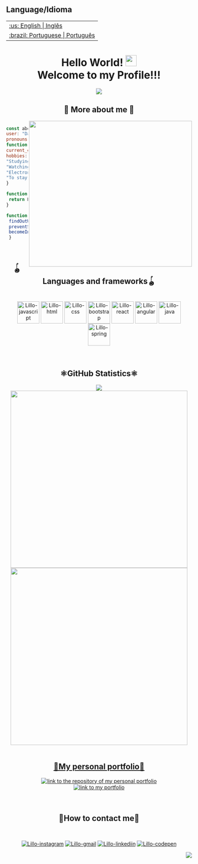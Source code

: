 <table>
      <h2>Language/Idioma</h2>
  <tr>
    <td>
      <a href="README.md">:us: English | Inglês</a>
    </td>
  </tr>
  <tr>
    <td>
      <a href="readme_pt-br.md">:brazil: Portuguese | Português</a>
    </td>
  </tr>
</table>


  
 

<h1 align="center">
  Hello World!
  <img 
    src="https://raw.githubusercontent.com/iampavangandhi/iampavangandhi/master/gifs/Hi.gif"
    width="30px">
	
  <br />
  Welcome to my Profile!!!
</h1>

<p align=center>
  <img src= "https://readme-typing-svg.herokuapp.com?font=Press+Start+2P&color=%235A0C5A&size=24&duration=6420&center=true&vCenter=true&width=999&height=60&lines=I'm+Danillo+Silva;I'm+Junior+Full-Stack+Web+Dev;Studying+systems+analysis+and+development;I+like+to+create%2C+adapt+and+reformulate"/>
<p>

<h2 align="center">👾 More about me 👾</h2>

<div>
   
   <img align="right" width="442.2" height="395.7" src="https://i.imgur.com/sgQqwqS.gif" />


   ```javascript
 
   const aboutMe = {
   user: "Danillo Silva",
   pronouns: "He" | "His",
   function: "full-stack",
   current_education: "UNINABUCO",
   hobbies: [
   "Studying",
   "Watching (animes, series and movies)",
   "Electronic games",
   "To stay up all night chasing that ONE '; '!..." ]
   }
 
   function getCurrentCity() {
	return Recife-PE_Brazil
   }
  
   function Ambitions() {
	findOutWhy42IsTheAnswerToEverything()
	preventSkyNetCreation()
	becomeImmortal()
	}
  ```
</div>

</br>

<h2 align="center">🪀Languages and frameworks🪀</h2>

<div align="center"><br>
<a href="https://developer.mozilla.org/pt-BR/docs/Web/JavaScript"><img align="center" alt="Lillo-javascript" width="60" height="60" src="https://i.imgur.com/yYs9AbD.png"></a>
<!-- <img align="center" alt="Lillo-typescript" height="40" width="50" src="https://cdn.jsdelivr.net/gh/devicons/devicon/icons/typescript/typescript-original.svg" /> -->
<img align="center" alt="Lillo-html" width="60" height="60" src="https://i.imgur.com/meokl5Y.png">
<img align="center" alt="Lillo-css" width="60" height="60" src="https://i.imgur.com/ku8Fufv.png">
<img align="center" alt="Lillo-bootstrap" width="60" height="60" src="https://i.imgur.com/ZeX4O69.png"/>
<img align="center" alt="Lillo-react"  width="60" height="60" src="https://i.imgur.com/D33dVDi.png" />
<img align="center" alt="Lillo-angular" width="60" height="60" src="https://i.imgur.com/VwWLPog.png" />


  <!--   <img align="center" alt="Lillo-python" height="40" width="50" src="https://raw.githubusercontent.com/devicons/devicon/master/icons/python/python-original.svg"> -->
  <img align="center" alt="Lillo-java" width="60" height="60" src="https://i.imgur.com/QsBzocU.png" />
  <img align="center" alt="Lillo-spring" width="60" height="60" src="https://i.imgur.com/R6UPprG.png"/>
<!--   <img align="center" alt="Lillo-mysql" height="40" width="50" src="https://cdn.jsdelivr.net/gh/devicons/devicon/icons/mysql/mysql-original.svg"/>
  <img align="center" alt="Lillo-git" height="40" width="50" src="https://cdn.jsdelivr.net/gh/devicons/devicon/icons/git/git-original.svg" />
  <img align="center" alt="Lillo-github" height="40" width="50" src="https://cdn.jsdelivr.net/gh/devicons/devicon/icons/github/github-original.svg" /> -->
</div>

  </br>
  </br>
  
<h2 align="center">⚛GitHub Statistics⚛</h2>

<div align="center">
  <div style="display: flex; align-items: flex-start;">
	  <a href="https://github.com/Lillow">
    <img align="center" src="https://github-readme-stats.vercel.app/api/top-langs/?username=Lillow&bg_color=350066&title_color=901490&text_color=f8c9f8&hide_border=true&locale=en" />
	</br>
    <img align="start" width="480" src="https://github-readme-stats.vercel.app/api?username=Lillow&bg_color=350066&title_color=901490&text_color=f8c9f8&hide_border=true&show_icons=true&icon_color=901490&locale=en" />
    <img align="end" width="480" src="http://github-readme-streak-stats.herokuapp.com?user=Lillow&hide_border=true&date_format=M%20j%5B%2C%20Y%5D&background=350066&currStreakNum=901490&sideNums=901490&sideLabels=F8C9F8&dates=7C6E81E0&stroke=7C6C81&ring=B500FF&fire=FF13FE&currStreakLabel=B500FF" />
  </div>
</div>

</br>

<h2 align="center">💜My personal portfolio💜</h2>
<div align="center">
<a href="https://github.com/Lillow/portfolio">
    <img alt="link to the repository of my personal portfolio" src="https://github-readme-stats.vercel.app/api/pin/?username=Lillow&repo=portfolio&bg_color=0e091b&title_color=fafafa&text_color=bebebe&hide_border=true&show_icons=true&icon_color=6f44b6&locale=en">
</a>
</br>
<a href="https://lillow.github.io/portfolio/">
    <img alt="link to my portfolio" src="https://img.shields.io/static/v1?label&message=open+portfolio&color=7E3ACE&style=for-the-badge" />
</a>
</div>
</br></br>

<h2 align="center">🔮How to contact me🔮</h2>

<div align="center"><br>
	
  <a href="https://www.instagram.com/danillordm19/" rel = "noopener"><img alt="Lillo-instagram" src="https://img.shields.io/badge/Instagram-A215A2?style=for-the-badge&logo=instagram&logoColor=white"></a>
  <a href = "mailto:danillordm@gmail.com"><img alt="Lillo-gmail" src="https://img.shields.io/badge/-Gmail-350066?style=for-the-badge&logo=gmail&logoColor=white"></a>
  <a href="https://www.linkedin.com/in/danillo-silva-b861a393/"><img alt="Lillo-linkediin" src="https://img.shields.io/badge/-LinkedIn-A215A2?style=for-the-badge&logo=linkedin&logoColor=white"></a>
  <a href="https://codepen.io/lillo42/pens/public"><img alt="Lillo-codepen" src="https://img.shields.io/badge/Codepen-350066?style=for-the-badge&logo=codepen&logoColor=white%22%20/%3E](https://codepen.io/thicode"></a>

</div>

<p align="right"><a href="#top"><img src="https://img.shields.io/badge/Back to top-67285e??style=flat&logo"></a></p>
